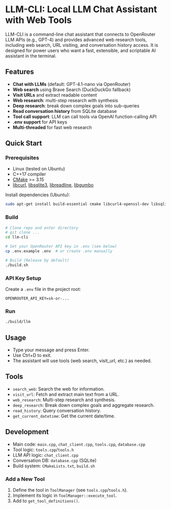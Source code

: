 # LLM-CLI: Local LLM Chat Assistant with Web Tools

LLM-CLI is a command-line chat assistant that connects to OpenRouter LLM APIs (e.g., GPT-4) and provides advanced web research tools, including web search, URL visiting, and conversation history access. It is designed for power users who want a fast, extensible, and scriptable AI assistant in the terminal.

## Features
- **Chat with LLMs** (default: GPT-4.1-nano via OpenRouter)
- **Web search** using Brave Search (DuckDuckGo fallback)
- **Visit URLs** and extract readable content
- **Web research**: multi-step research with synthesis
- **Deep research**: break down complex goals into sub-queries
- **Read conversation history** from SQLite database
- **Tool call support**: LLM can call tools via OpenAI function-calling API
- **.env support** for API keys
- **Multi-threaded** for fast web research

## Quick Start

### Prerequisites
- Linux (tested on Ubuntu)
- C++17 compiler
- [CMake](https://cmake.org/) >= 3.15
- [libcurl](https://curl.se/libcurl/), [libsqlite3](https://www.sqlite.org/), [libreadline](https://tiswww.case.edu/php/chet/readline/rltop.html), [libgumbo](https://github.com/google/gumbo-parser)

Install dependencies (Ubuntu):
```sh
sudo apt-get install build-essential cmake libcurl4-openssl-dev libsqlite3-dev libreadline-dev libgumbo-dev
```

### Build
```sh
# Clone repo and enter directory
# git clone ...
cd llm-cli

# Set your OpenRouter API key in .env (see below)
cp .env.example .env  # or create .env manually

# Build (Release by default)
./build.sh
```

### API Key Setup
Create a `.env` file in the project root:
```
OPENROUTER_API_KEY=sk-or-...
```

### Run
```sh
./build/llm
```

## Usage
- Type your message and press Enter.
- Use Ctrl+D to exit.
- The assistant will use tools (web search, visit_url, etc.) as needed.

## Tools
- `search_web`: Search the web for information.
- `visit_url`: Fetch and extract main text from a URL.
- `web_research`: Multi-step research and synthesis.
- `deep_research`: Break down complex goals and aggregate research.
- `read_history`: Query conversation history.
- `get_current_datetime`: Get the current date/time.

## Development
- Main code: `main.cpp`, `chat_client.cpp`, `tools.cpp`, `database.cpp`
- Tool logic: `tools.cpp`/`tools.h`
- LLM API logic: `chat_client.cpp`
- Conversation DB: `database.cpp` (SQLite)
- Build system: `CMakeLists.txt`, `build.sh`

### Add a New Tool
1. Define the tool in `ToolManager` (see `tools.cpp`/`tools.h`).
2. Implement its logic in `ToolManager::execute_tool`.
3. Add to `get_tool_definitions()`.
